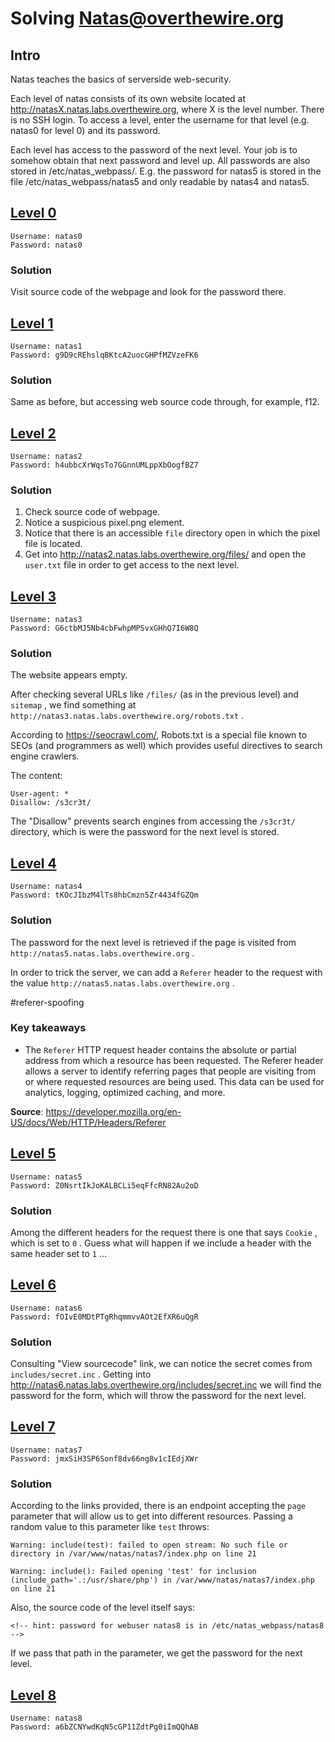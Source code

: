 # Solving [Natas@overthewire.org](https://overthewire.org/wargames/natas/)

## Intro

Natas teaches the basics of serverside web-security.

Each level of natas consists of its own website located at http://natasX.natas.labs.overthewire.org, where X is the level number. There is no SSH login. To access a level, enter the username for that level (e.g. natas0 for level 0) and its password.

Each level has access to the password of the next level. Your job is to somehow obtain that next password and level up. All passwords are also stored in /etc/natas_webpass/. E.g. the password for natas5 is stored in the file /etc/natas_webpass/natas5 and only readable by natas4 and natas5.

## [Level 0](http://natas0.natas.labs.overthewire.org)

```
Username: natas0
Password: natas0
```

### Solution

Visit source code of the webpage and look for the password there.

## [Level 1](http://natas1.natas.labs.overthewire.org)

```
Username: natas1
Password: g9D9cREhslqBKtcA2uocGHPfMZVzeFK6
```

### Solution

Same as before, but accessing web source code through, for example, f12.

## [Level 2](http://natas2.natas.labs.overthewire.org)

```
Username: natas2
Password: h4ubbcXrWqsTo7GGnnUMLppXbOogfBZ7
```

### Solution

1. Check source code of webpage.
2. Notice a suspicious pixel.png element.
3. Notice that there is an accessible `file` directory open in which the pixel file is located.
4. Get into http://natas2.natas.labs.overthewire.org/files/ and open the `user.txt` file in order to get access to the next level.

## [Level 3](http://natas3.natas.labs.overthewire.org)

```
Username: natas3
Password: G6ctbMJ5Nb4cbFwhpMPSvxGHhQ7I6W8Q
```

### Solution

The website appears empty.

After checking several URLs like `/files/` (as in the previous level) and `sitemap` , we find something at `http://natas3.natas.labs.overthewire.org/robots.txt` .

According to https://seocrawl.com/, Robots.txt is a special file known to SEOs (and programmers as well) which provides useful directives to search engine crawlers.

The content:

```
User-agent: *
Disallow: /s3cr3t/
```

The "Disallow" prevents search engines from accessing the `/s3cr3t/` directory, which is were the password for the next level is stored.

## [Level 4](http://natas4.natas.labs.overthewire.org)

```
Username: natas4
Password: tKOcJIbzM4lTs8hbCmzn5Zr4434fGZQm
```

### Solution

The password for the next level is retrieved if the page is visited from `http://natas5.natas.labs.overthewire.org` .

In order to trick the server, we can add a `Referer` header to the request with the value `http://natas5.natas.labs.overthewire.org` .

#referer-spoofing

### Key takeaways

* The `Referer` HTTP request header contains the absolute or partial address from which a resource has been requested. The Referer header allows a server to identify referring pages that people are visiting from or where requested resources are being used. This data can be used for analytics, logging, optimized caching, and more.

**Source**: https://developer.mozilla.org/en-US/docs/Web/HTTP/Headers/Referer

## [Level 5](http://natas5.natas.labs.overthewire.org)

```
Username: natas5
Password: Z0NsrtIkJoKALBCLi5eqFfcRN82Au2oD
```

### Solution

Among the different headers for the request there is one that says `Cookie` , which is set to `0` . Guess what will happen if we include a header with the same header set to `1` ...

## [Level 6](http://natas6.natas.labs.overthewire.org)

```
Username: natas6
Password: fOIvE0MDtPTgRhqmmvvAOt2EfXR6uQgR
```

### Solution

Consulting "View sourcecode" link, we can notice the secret comes from `includes/secret.inc` . Getting into http://natas6.natas.labs.overthewire.org/includes/secret.inc we will find the password for the form, which will throw the password for the next level.

## [Level 7](http://natas7.natas.labs.overthewire.org)

```
Username: natas7
Password: jmxSiH3SP6Sonf8dv66ng8v1cIEdjXWr
```

### Solution

According to the links provided, there is an endpoint accepting the `page` parameter that will allow us to get into different resources. Passing a random value to this parameter like `test` throws:

```
Warning: include(test): failed to open stream: No such file or directory in /var/www/natas/natas7/index.php on line 21

Warning: include(): Failed opening 'test' for inclusion (include_path='.:/usr/share/php') in /var/www/natas/natas7/index.php on line 21
```

Also, the source code of the level itself says:

```
<!-- hint: password for webuser natas8 is in /etc/natas_webpass/natas8 -->
```

If we pass that path in the parameter, we get the password for the next level.

## [Level 8](http://natas8.natas.labs.overthewire.org)

```
Username: natas8
Password: a6bZCNYwdKqN5cGP11ZdtPg0iImQQhAB
```
